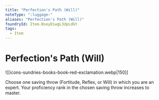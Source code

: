 ```yaml
---
title: "Perfection's Path (Will)"
noteType: ":luggage:"
aliases: "Perfection's Path (Will)"
foundryId: Item.NseyDiwgL3dpLdGt
tags:
  - Item
---
```


# Perfection's Path (Will)
![[icons-sundries-books-book-red-exclamation.webp|150]]

Choose one saving throw (Fortitude, Reflex, or Will) in which you are an expert. Your proficiency rank in the chosen saving throw increases to master.
